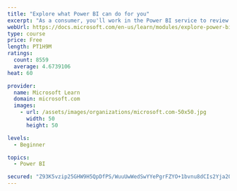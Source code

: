 ```yaml
---
title: "Explore what Power BI can do for you"
excerpt: "As a consumer, you'll work in the Power BI service to review and interact with content that has been shared with you. This module provides the foundational information that you need to work effectively in the Power BI service."
webUrl: https://docs.microsoft.com/en-us/learn/modules/explore-power-bi-service/
type: course
price: Free
length: PT1H9M
ratings:
  count: 8559
  average: 4.6739106
heat: 60

provider:
  name: Microsoft Learn
  domain: microsoft.com
  images:
    - url: /assets/images/organizations/microsoft.com-50x50.jpg
      width: 50
      height: 50

levels:
  - Beginner

topics:
  - Power BI

secured: "Z93K5vzip25GHW9H5QpDfPS/WuuUwWedSwYYePgrFZYO+1bvnu8dCIs2Yja2QfRtrOcHVM3fU/88YwcACNGg/WZ7ZKp/qt5IrpGNoG1MD1BecYOLZXm7n9zfDotoVNXjDSC8jt3oDGlW9AoYImTixGFd7EVykx+Lu5009q2ycdPi9WyZweapFP7F4eMnF+7GVjV4bOoJ0dZ9/3lO7YkfT39Sv87QW9B9iSefFV2NldtkPAF9L/1fnLiDROjVQ7xBALED2iLqzgbF8SudZeNyfc94BZRebcQu9x7oT6B1xviCOKHNHcgzY+pQ7sgVPelBRaDYr6uRNryMdehggeLp4la2zofg1VGqZu3Qg+175wTntpkw+mdpdYY6wcSQYd69jA4j9TPM2wA2Bbd1Hkkm/w7KOyCMGAnrKT34BCmQ42A=;AtDu8MwDV5u94GwSHjbaSQ=="
---
```


